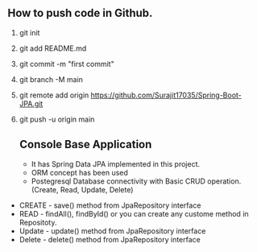 ## How to push code in Github.
1. git init
2. git add README.md
3. git commit -m "first commit"
4. git branch -M main
5. git remote add origin https://github.com/Surajit17035/Spring-Boot-JPA.git
6. git push -u origin main

   ## Console Base Application
   - It has Spring Data JPA implemented in this project.
   - ORM concept has been used
   - Postegresql Database connectivity with Basic CRUD operation. (Create, Read, Update, Delete)
  
  - CREATE - save() method from JpaRepository interface
  - READ - findAll(), findById() or you can create any custome method in Repositoty.
  - Update - update() method from JpaRepository interface
  - Delete - delete() method from JpaRepository interface
